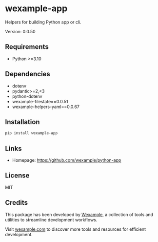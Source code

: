 # wexample-app

Helpers for building Python app or cli.

Version: 0.0.50

## Requirements

- Python >=3.10

## Dependencies

- dotenv
- pydantic>=2,<3
- python-dotenv
- wexample-filestate==0.0.51
- wexample-helpers-yaml==0.0.67

## Installation

```bash
pip install wexample-app
```

## Links

- Homepage: https://github.com/wexample/python-app

## License

MIT
## Credits

This package has been developed by [Wexample](https://wexample.com), a collection of tools and utilities to streamline development workflows.

Visit [wexample.com](https://wexample.com) to discover more tools and resources for efficient development.